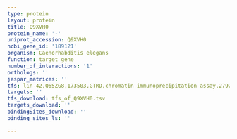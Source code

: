 ```yaml
---
type: protein
layout: protein
title: Q9XVH0
protein_name: '-'
uniprot_accession: Q9XVH0
ncbi_gene_id: '189121'
organism: Caenorhabditis elegans
function: target gene
number_of_interactions: '1'
orthologs: ''
jaspar_matrices: ''
tfs: lin-42,Q65ZG8,173503,GTRD,chromatin immunoprecipitation assay,27924024%5Buid%5D,No
targets: ''
tfs_download: tfs_of_Q9XVH0.tsv
targets_download: ''
bindingSites_download: ''
binding_sites_ls: ''

---
```

